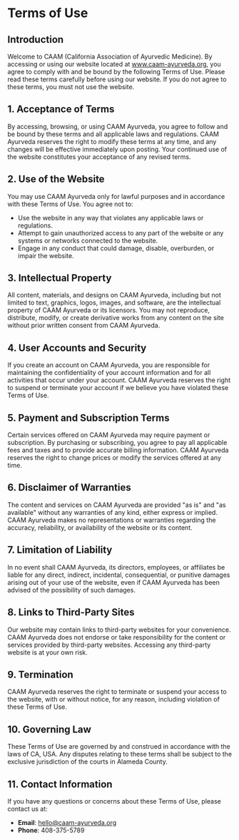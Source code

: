 # Terms of Use

## Introduction
Welcome to CAAM (California Association of Ayurvedic Medicine). By accessing or using our website located at www.caam-ayurveda.org, you agree to comply with and be bound by the following Terms of Use. Please read these terms carefully before using our website. If you do not agree to these terms, you must not use the website.

## 1. Acceptance of Terms
By accessing, browsing, or using CAAM Ayurveda, you agree to follow and be bound by these terms and all applicable laws and regulations. CAAM Ayurveda reserves the right to modify these terms at any time, and any changes will be effective immediately upon posting. Your continued use of the website constitutes your acceptance of any revised terms.

## 2. Use of the Website
You may use CAAM Ayurveda only for lawful purposes and in accordance with these Terms of Use. You agree not to:

- Use the website in any way that violates any applicable laws or regulations.
- Attempt to gain unauthorized access to any part of the website or any systems or networks connected to the website.
- Engage in any conduct that could damage, disable, overburden, or impair the website.

## 3. Intellectual Property
All content, materials, and designs on CAAM Ayurveda, including but not limited to text, graphics, logos, images, and software, are the intellectual property of CAAM Ayurveda or its licensors. You may not reproduce, distribute, modify, or create derivative works from any content on the site without prior written consent from CAAM Ayurveda.

## 4. User Accounts and Security
If you create an account on CAAM Ayurveda, you are responsible for maintaining the confidentiality of your account information and for all activities that occur under your account. CAAM Ayurveda reserves the right to suspend or terminate your account if we believe you have violated these Terms of Use.

## 5. Payment and Subscription Terms
Certain services offered on CAAM Ayurveda may require payment or subscription. By purchasing or subscribing, you agree to pay all applicable fees and taxes and to provide accurate billing information. CAAM Ayurveda reserves the right to change prices or modify the services offered at any time.

## 6. Disclaimer of Warranties
The content and services on CAAM Ayurveda are provided "as is" and "as available" without any warranties of any kind, either express or implied. CAAM Ayurveda makes no representations or warranties regarding the accuracy, reliability, or availability of the website or its content.

## 7. Limitation of Liability
In no event shall CAAM Ayurveda, its directors, employees, or affiliates be liable for any direct, indirect, incidental, consequential, or punitive damages arising out of your use of the website, even if CAAM Ayurveda has been advised of the possibility of such damages.

## 8. Links to Third-Party Sites
Our website may contain links to third-party websites for your convenience. CAAM Ayurveda does not endorse or take responsibility for the content or services provided by third-party websites. Accessing any third-party website is at your own risk.

## 9. Termination
CAAM Ayurveda reserves the right to terminate or suspend your access to the website, with or without notice, for any reason, including violation of these Terms of Use.

## 10. Governing Law
These Terms of Use are governed by and construed in accordance with the laws of CA, USA. Any disputes relating to these terms shall be subject to the exclusive jurisdiction of the courts in Alameda County.

## 11. Contact Information
If you have any questions or concerns about these Terms of Use, please contact us at:

- **Email**: hello@caam-ayurveda.org
- **Phone**: 408-375-5789
